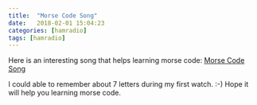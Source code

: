```yaml
---
title:  "Morse Code Song"
date:   2018-02-01 15:04:23
categories: [hamradio]
tags: [hamradio]
---
```

Here is an interesting song that helps learning morse code: [Morse Code
Song](https://www.youtube.com/watch?v=Q19_CIDycWg)

I could able to remember about 7 letters during my first watch. :-) Hope it
will help you learning morse code.
